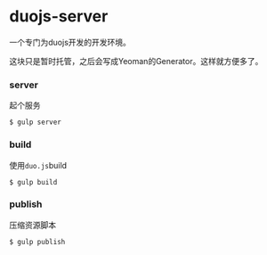 duojs-server
============

一个专门为duojs开发的开发环境。

这块只是暂时托管，之后会写成Yeoman的Generator。这样就方便多了。

### server
起个服务

```
$ gulp server
```

### build
使用`duo.js`build

```
$ gulp build
```

### publish
压缩资源脚本

```
$ gulp publish
```
